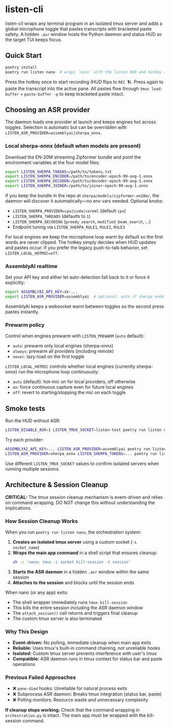 # listen-cli

listen-cli wraps any terminal program in an isolated tmux server and adds a global microphone toggle that pastes transcripts with bracketed paste safety. A hidden `.asr` window hosts the Python daemon and status HUD so the target TUI keeps focus.

## Quick Start

```bash
poetry install
poetry run listen nano  # wraps `nano` with the listen HUD and hotkey (default Alt-t)
```

Press the hotkey once to start recording (HUD flips to `REC 🎙`). Press again to paste the transcript into the active pane. All pastes flow through `tmux load-buffer` + `paste-buffer -p` to keep bracketed paste intact.

## Choosing an ASR provider

The daemon loads one provider at launch and keeps engines hot across toggles. Selection is automatic but can be overridden with `LISTEN_ASR_PROVIDER=assemblyai|sherpa_onnx`.

### Local sherpa-onnx (default when models are present)

Download the EN-20M streaming Zipformer bundle and point the environment variables at the four model files:

```bash
export LISTEN_SHERPA_TOKENS=/path/to/tokens.txt
export LISTEN_SHERPA_ENCODER=/path/to/encoder-epoch-99-avg-1.onnx
export LISTEN_SHERPA_DECODER=/path/to/decoder-epoch-99-avg-1.onnx
export LISTEN_SHERPA_JOINER=/path/to/joiner-epoch-99-avg-1.onnx
```

If you keep the bundle in the repo at `sherpa/models/zipformer-en20m/`, the daemon will discover it automatically—no env vars needed. Optional knobs:

- `LISTEN_SHERPA_PROVIDER=cpu|cuda|coreml` (default `cpu`)
- `LISTEN_SHERPA_THREADS` (defaults to `1`)
- `LISTEN_SHERPA_DECODING` (`greedy_search`, `modified_beam_search`, …)
- Endpoint tuning via `LISTEN_SHERPA_RULE1`, `RULE2`, `RULE3`

For local engines we keep the microphone loop warm by default so the first words are never clipped. The hotkey simply decides when HUD updates and pastes occur. If you prefer the legacy push-to-talk behavior, set `LISTEN_LOCAL_HOTMIC=off`.

### AssemblyAI realtime

Set your API key and either let auto-detection fall back to it or force it explicitly:

```bash
export ASSEMBLYAI_API_KEY=sk-...
export LISTEN_ASR_PROVIDER=assemblyai  # optional; auto if sherpa models missing
```

AssemblyAI keeps a websocket warm between toggles so the second press pastes instantly.

### Prewarm policy

Control when engines prewarm with `LISTEN_PREWARM` (`auto` default):

- `auto`: prewarm only local engines (sherpa-onnx)
- `always`: prewarm all providers (including remote)
- `never`: lazy-load on the first toggle

`LISTEN_LOCAL_HOTMIC` controls whether local engines (currently sherpa-onnx) run the microphone loop continuously:

- `auto` (default): hot-mic on for local providers, off otherwise
- `on`: force continuous capture even for future local engines
- `off`: revert to starting/stopping the mic on each toggle

## Smoke tests

Run the HUD without ASR:

```bash
LISTEN_DISABLE_ASR=1 LISTEN_TMUX_SOCKET=listen-test poetry run listen nano
```

Try each provider:

```bash
ASSEMBLYAI_API_KEY=... LISTEN_ASR_PROVIDER=assemblyai poetry run listen nano
LISTEN_ASR_PROVIDER=sherpa_onnx LISTEN_SHERPA_TOKENS=... poetry run listen nano
```

Use different `LISTEN_TMUX_SOCKET` values to confirm isolated servers when running multiple sessions.

## Architecture & Session Cleanup

**CRITICAL:** The tmux session cleanup mechanism is event-driven and relies on command wrapping. DO NOT change this without understanding the implications.

### How Session Cleanup Works

When you run `poetry run listen nano`, the orchestration system:

1. **Creates an isolated tmux server** using a custom socket (`-L socket_name`)
2. **Wraps the main app command** in a shell script that ensures cleanup:
   ```sh
   sh -c 'nano; tmux -L socket kill-session -t session'
   ```
3. **Starts the ASR daemon** in a hidden `.asr` window within the same session
4. **Attaches to the session** and blocks until the session ends

When nano (or any app) exits:
- The shell wrapper immediately runs `tmux kill-session`
- This kills the entire session including the ASR daemon window
- The `attach_session()` call returns and triggers final cleanup
- The custom tmux server is also terminated

### Why This Design

- **Event-driven:** No polling, immediate cleanup when main app exits
- **Reliable:** Uses tmux's built-in command chaining, not unreliable hooks
- **Isolated:** Custom tmux server prevents interference with user's tmux
- **Compatible:** ASR daemon runs in tmux context for status bar and paste operations

### Previous Failed Approaches

- ❌ `pane-died` hooks: Unreliable for natural process exits
- ❌ Subprocess ASR daemon: Breaks tmux integration (status bar, paste)
- ❌ Polling monitors: Resource waste and unnecessary complexity

**If cleanup stops working:** Check that the command wrapping in `orchestration.py` is intact. The main app must be wrapped with the kill-session command.
